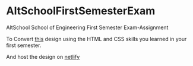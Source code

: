 # AltSchoolFirstSemesterExam
AltSchool School of Engineering First Semester Exam-Assignment

To Convert [this](https://www.figma.com/file/Ug5dFpdPeyOy1NNAmZxfov/AltSchoolV2-Exam?type=design&node-id=0%3A1&t=D9WFgQTrmjOw0gfL-1) design using the HTML and CSS skills you learned in your first semester.

And host the design on [netlify](https://eoyebamiji.netlify.app/)